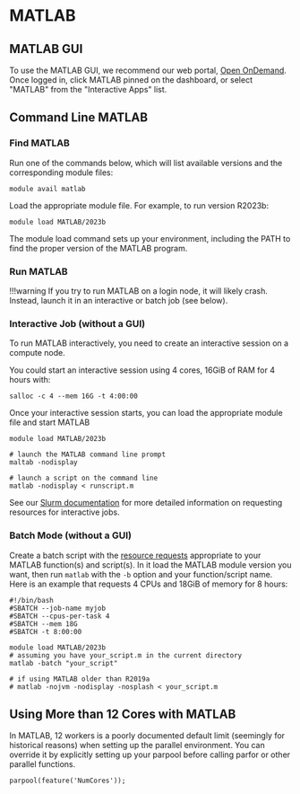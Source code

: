 # MATLAB

## MATLAB GUI

To use the MATLAB GUI, we recommend our web portal, [Open OnDemand](/clusters-at-yale/access/ood). Once logged in, click MATLAB pinned on the dashboard, or select "MATLAB" from the "Interactive Apps" list.

## Command Line MATLAB

### Find MATLAB

Run one of the commands below, which will list available versions and the corresponding module files:

```
module avail matlab
```

Load the appropriate module file. For example, to run version R2023b:

```
module load MATLAB/2023b
```

The module load command sets up your environment, including the PATH to find the proper version of the MATLAB program.

### Run MATLAB

!!!warning
    If you try to run MATLAB on a login node, it will likely crash. Instead, launch it in an interactive or batch job (see below).

### Interactive Job (without a GUI)

To run MATLAB interactively, you need to create an interactive session on a compute node.

You could start an interactive session using 4 cores, 16GiB of RAM for 4 hours with:

``` batch
salloc -c 4 --mem 16G -t 4:00:00
```

Once your interactive session starts, you can load the appropriate module file and start MATLAB

```
module load MATLAB/2023b

# launch the MATLAB command line prompt
maltab -nodisplay

# launch a script on the command line
matlab -nodisplay < runscript.m

```

See our [Slurm documentation](/clusters-at-yale/job-scheduling) for more detailed information on requesting resources for interactive jobs.

### Batch Mode (without a GUI)

Create a batch script with the [resource requests](/clusters-at-yale/job-scheduling/resource-requests) appropriate to your MATLAB function(s) and script(s). In it load the MATLAB module version you want, then run `matlab` with the `-b` option and your function/script name. Here is an example that requests 4 CPUs and 18GiB of memory for 8 hours: 

```
#!/bin/bash
#SBATCH --job-name myjob
#SBATCH --cpus-per-task 4
#SBATCH --mem 18G
#SBATCH -t 8:00:00

module load MATLAB/2023b
# assuming you have your_script.m in the current directory
matlab -batch "your_script"

# if using MATLAB older than R2019a
# matlab -nojvm -nodisplay -nosplash < your_script.m

```

## Using More than 12 Cores with MATLAB

In MATLAB, 12 workers is a poorly documented default limit (seemingly for historical reasons) when setting up the parallel environment. You can override it by explicitly setting up your parpool before calling parfor or other parallel functions.

```
parpool(feature('NumCores'));
```

